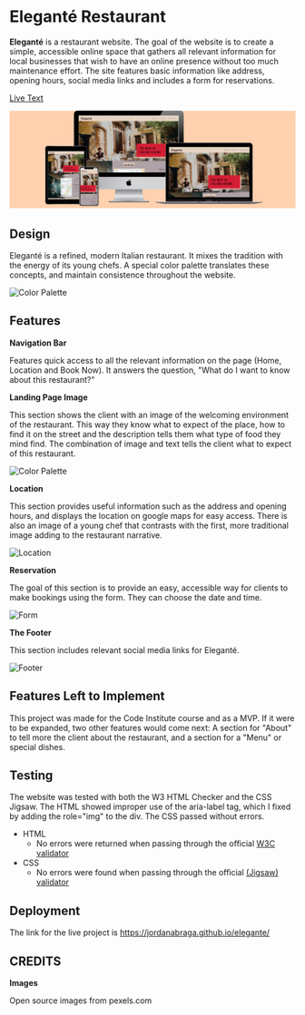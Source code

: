 # Eleganté Restaurant

**Eleganté** is a restaurant website. The goal of the website is to create a simple, accessible online space that gathers all relevant information for local businesses that wish to have an online presence without too much maintenance effort. The site features basic information like address, opening hours, social media links and includes a form for reservations.

[Live Text](https://jordanabraga.github.io/elegante/)

![Website displayed in multiple devices](assets/docs/mockupview.jpg)

## Design

Eleganté is a refined, modern Italian restaurant. It mixes the tradition with the energy of its young chefs. A special color palette translates these concepts, and maintain consistence throughout the website.

![Color Palette](https://imgtr.ee/images/2023/07/19/57d46f2e31656d8a6d6f8c585ca045d1.png)

## Features

**Navigation Bar**

Features quick access to all the relevant information on the page (Home, Location and Book Now). It answers the question, "What do I want to know about this restaurant?"

**Landing Page Image**

This section shows the client with an image of the welcoming environment of the restaurant. This way they know what to expect of the place, how to find it on the street and the description tells them what type of food they mind find. The combination of image and text tells the client what to expect of this restaurant. 

![Color Palette](https://imgtr.ee/images/2023/07/19/1bad71fa1735df1d0cfa66054c172498.png)

**Location**

This section provides useful information such as the address and opening hours, and displays the location on google maps for easy access. There is also an image of a young chef that contrasts with the first, more traditional image adding to the restaurant narrative.

![Location](https://imgtr.ee/images/2023/07/19/fddd693eff8b906c43785dac5d867de0.png)

**Reservation**

The goal of this section is to provide an easy, accessible way for clients to make bookings using the form. They can choose the date and time. 

![Form](https://imgtr.ee/images/2023/07/19/60544a6ef307b34350780c88b804f3ee.png)

**The Footer**

This section includes relevant social media links for Eleganté. 

![Footer](https://imgtr.ee/images/2023/07/19/613f81825d411e8222efe9c93c926977.png)

## Features Left to Implement

This project was made for the Code Institute course and as a MVP. If it were to be expanded, two other features would come next: A section for "About" to tell more the client about the restaurant, and a section for a "Menu" or special dishes. 

## Testing 

The website was tested with both the W3 HTML Checker and the CSS Jigsaw. The HTML showed improper use of the aria-label tag, which I fixed by adding the role="img" to the div. The CSS passed without errors. 

- HTML
  - No errors were returned when passing through the official [W3C validator](https://validator.w3.org/nu/?doc=https%3A%2F%2Fcode-institute-org.github.io%2Flove-running-2.0%2Findex.html)
- CSS
  - No errors were found when passing through the official [(Jigsaw) validator](https://jigsaw.w3.org/css-validator/validator?uri=https%3A%2F%2Fvalidator.w3.org%2Fnu%2F%3Fdoc%3Dhttps%253A%252F%252Fcode-institute-org.github.io%252Flove-running-2.0%252Findex.html&profile=css3svg&usermedium=all&warning=1&vextwarning=&lang=en#css)

## Deployment

The link for the live project is https://jordanabraga.github.io/elegante/

## CREDITS

**Images**

Open source images from pexels.com

